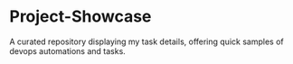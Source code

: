 # Project-Showcase
A curated repository displaying my task details, offering quick samples of devops automations and tasks.
